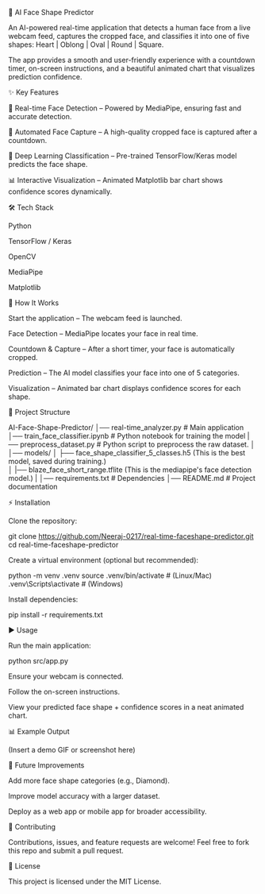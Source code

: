 👤 AI Face Shape Predictor

An AI-powered real-time application that detects a human face from a live webcam feed, captures the cropped face, and classifies it into one of five shapes:
Heart | Oblong | Oval | Round | Square.

The app provides a smooth and user-friendly experience with a countdown timer, on-screen instructions, and a beautiful animated chart that visualizes prediction confidence.

✨ Key Features

🎥 Real-time Face Detection – Powered by MediaPipe, ensuring fast and accurate detection.

📸 Automated Face Capture – A high-quality cropped face is captured after a countdown.

🧠 Deep Learning Classification – Pre-trained TensorFlow/Keras model predicts the face shape.

📊 Interactive Visualization – Animated Matplotlib bar chart shows confidence scores dynamically.

🛠️ Tech Stack

Python

TensorFlow / Keras

OpenCV

MediaPipe

Matplotlib

🚀 How It Works

Start the application – The webcam feed is launched.

Face Detection – MediaPipe locates your face in real time.

Countdown & Capture – After a short timer, your face is automatically cropped.

Prediction – The AI model classifies your face into one of 5 categories.

Visualization – Animated bar chart displays confidence scores for each shape.

📂 Project Structure

AI-Face-Shape-Predictor/
│── real-time_analyzer.py                # Main application
│── train_face_classifier.ipynb          # Python notebook for training the model
|── preprocess_dataset.py                # Python script to preprocess the raw dataset.
│
│── models/
│   ├──  face_shape_classifier_5_classes.h5     (This is the best model, saved during training.)             
│   |──  blaze_face_short_range.tflite          (This is the mediapipe's face detection model.)
|
│── requirements.txt          # Dependencies
│── README.md                 # Project documentation

⚡ Installation

Clone the repository:

git clone https://github.com/Neeraj-0217/real-time-faceshape-predictor.git
cd real-time-faceshape-predictor


Create a virtual environment (optional but recommended):

python -m venv .venv
source .venv/bin/activate   # (Linux/Mac)
.venv\Scripts\activate      # (Windows)


Install dependencies:

pip install -r requirements.txt

▶️ Usage

Run the main application:

python src/app.py


Ensure your webcam is connected.

Follow the on-screen instructions.

View your predicted face shape + confidence scores in a neat animated chart.

📊 Example Output

(Insert a demo GIF or screenshot here)

🔮 Future Improvements

Add more face shape categories (e.g., Diamond).

Improve model accuracy with a larger dataset.

Deploy as a web app or mobile app for broader accessibility.

🤝 Contributing

Contributions, issues, and feature requests are welcome!
Feel free to fork this repo and submit a pull request.

📜 License

This project is licensed under the MIT License.